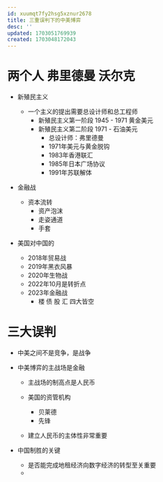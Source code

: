```yaml
---
id: xuumqt7fy2hsg5xznur2678
title: 三重误判下的中美博弈
desc: ''
updated: 1703051769939
created: 1703048172043
---
```


# 两个人 弗里德曼 沃尔克

- 新殖民主义
    - 一个主义的提出需要总设计师和总工程师
        - 新殖民主义第一阶段 1945 - 1971 黄金美元
        - 新殖民主义第二阶段 1971 -  石油美元
            - 总设计师：弗里德曼
            - 1971年美元与黄金脱钩
            - 1983年香港联汇
            - 1985年日本广场协议
            - 1991年苏联解体

- 金融战
    - 资本流转
        - 资产泡沫
        - 走姿通道
        - 手套
        

- 美国对中国的
    - 2018年贸易战
    - 2019年黑衣风暴
    - 2020年生物战
    - 2022年10月是转折点
    - 2023年金融战
        - 楼 债 股 汇 四大皆空
        

# 三大误判

- 中美之间不是竞争，是战争
- 中美博弈的主战场是金融
    - 主战场的制高点是人民币

    - 美国的资管机构
        - 贝莱德
        - 先锋
    - 建立人民币的主体性非常重要
    
- 中国制胜的关键
    - 是否能完成地租经济向数字经济的转型至关重要
    - 